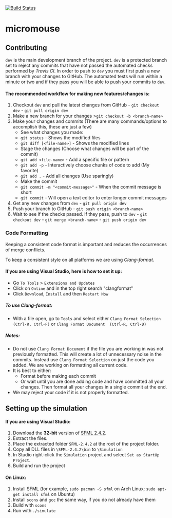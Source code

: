 [![Build Status](https://travis-ci.org/RoboticsClubAtUCDavis/micromouse.svg?branch=dev)](https://travis-ci.org/RoboticsClubAtUCDavis/micromouse)
# micromouse

## Contributing

`dev` is the main development branch of the project. `dev` is a protected branch set to reject any commits that have not passed the automated checks performed by *Travis CI*. In order to push to `dev` you must first push a new branch with your changes to GitHub. The automated tests will run within a minute or two and if they pass you will be able to push your commits to `dev`.

#### The recommended workflow for making new features/changes is:
  1. Checkout `dev` and pull the latest changes from GitHub
    - `git checkout dev`
    - `git pull origin dev`
  2. Make a new branch for your changes
   \>`git checkout -b <branch-name>`
  3. Make your changes and commits (There are many commands/options to accomplish this, these are just a few)
     - See what changes you made:
      - `git status`  - Shows the modified files
      - `git diff [<file-name>]` - Shows the modified lines
     - Stage the changes (Choose what changes will be part of the commit)
      - `git add <file-name>` - Add a specific file or pattern
      - `git add -p` - Interactively choose chunks of code to add (My favorite)
      - `git add .` - Add all changes (Use sparingly)
     - Make the commit
      - `git commit -m "<commit-message>"` - When the commit message is short
      - `git commit` - Will open a text editor to enter longer commit messages
  4. Get any new changes from `dev`
    - `git pull origin dev`
  5. Push your branch to GitHub
    - `git push origin <branch-name>`
  6. Wait to see if the checks passed. If they pass, push to `dev`
    - `git checkout dev`
    - `git merge <branch-name>`
    - `git push origin dev`
    
### Code Formatting
Keeping a consistent code format is important and reduces the occurrences of merge conflicts.

To keep a consistent style on all platforms we are using *Clang-format*.

#### If you are using Visual Studio, here is how to set it up:
- Go `To Tools` > `Extensions and Updates`
- Click on `Online` and in the top right search "clangformat"
- Click `Download`, `Install` and then `Restart Now`

##### To use Clang-format:
- With a file open, go to `Tools` and select either `Clang Format Selection (Ctrl-R, Ctrl-F)` or `Clang Format Document  (Ctrl-R, Ctrl-D)`

##### Notes:
- Do not use `Clang Format Document` if the file you are working in was not previously formatted. This will create a lot of unnecessary noise in the commits. Instead use `Clang Format Selection` on just the code you added. We are working on formatting all current code.
- It is best to either:
  - Format before making each commit 
  - Or wait until you are done adding code and have committed all your changes. Then format all your changes in a single commit at the end.
- We may reject your code if it is not properly formatted.
 


## Setting up the simulation

#### If you are using Visual Studio:
1. Download the **32-bit** version of [SFML 2.4.2](http://www.sfml-dev.org/download/sfml/2.4.2/).
2. Extract the files.
3. Place the extracted folder `SFML-2.4.2` at the root of the project folder.
4. Copy all DLL files in `\SFML-2.4.2\bin` to `\Simulation`
5. In Studio right-click the `Simulation` project and select `Set as StartUp Project`.
6. Build and run the project

#### On Linux:
1. Install SFML (for example, `sudo pacman -S sfml` on Arch Linux; `sudo apt-get install sfml` on Ubuntu)
2. Install `scons` and `gcc` the same way, if you do not already have them
3. Build with `scons`
4. Run with `./simulate`
